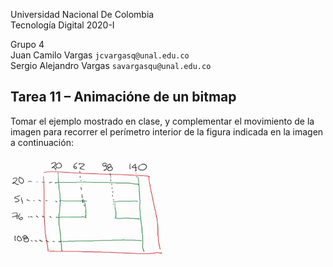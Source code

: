 Universidad Nacional De Colombia\
Tecnología Digital 2020-I

Grupo 4\
Juan Camilo Vargas `jcvargasq@unal.edu.co` \
Sergio Alejandro Vargas `savargasqu@unal.edu.co`

## Tarea 11 – Animacióne de un bitmap

Tomar el ejemplo mostrado en clase, y complementar el movimiento de la imagen para recorrer el perímetro interior de la figura indicada en la imagen a continuación:

<img src="path.png" alt="Rutas Tarea 11" style="width: 50%">
